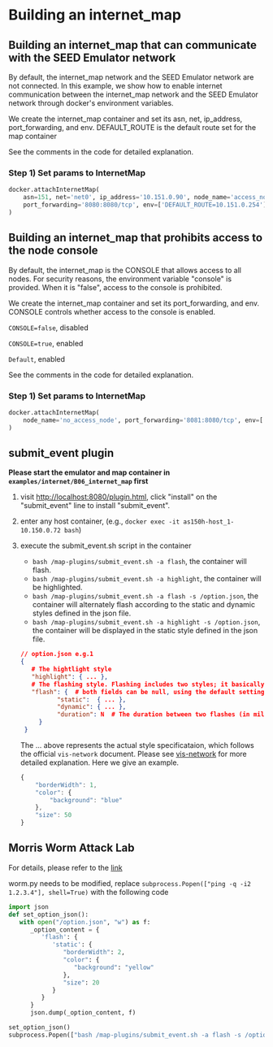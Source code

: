 # Building an internet_map

## Building an internet_map that can communicate with the SEED Emulator network
By default, the internet_map network and the SEED Emulator network are not connected.
In this example, we show how to enable internet communication between the internet_map network and the SEED Emulator
network through docker's environment variables.

We create the internet_map container and set its asn, net, ip_address, port_forwarding, and env.
DEFAULT_ROUTE is the default route set for the map container

See the comments in the code for detailed explanation.

### Step 1) Set params to InternetMap

```python
docker.attachInternetMap(
    asn=151, net='net0', ip_address='10.151.0.90', node_name='access_node',
    port_forwarding='8080:8080/tcp', env=['DEFAULT_ROUTE=10.151.0.254']
)
```

## Building an internet_map that prohibits access to the node console

By default, the  internet_map is the CONSOLE that allows access to all nodes. 
For security reasons, the environment variable "console" is provided. When it is "false", access to the console is prohibited.

We create the internet_map container and set its port_forwarding, and env.
CONSOLE controls whether access to the console is enabled.

`CONSOLE=false`, disabled

`CONSOLE=true`, enabled

`Default`, enabled

See the comments in the code for detailed explanation.

### Step 1) Set params to InternetMap

```python
docker.attachInternetMap(
    node_name='no_access_node', port_forwarding='8081:8080/tcp', env=['CONSOLE=false']
)
```

## submit_event plugin

**Please start the emulator and map container in `examples/internet/B06_internet_map` first**

1. visit [http://localhost:8080/plugin.html](http://localhost:8080/plugin.html), click "install" on the "submit_event" line to install "submit_event".
2. enter any host container, (e.g., `docker exec -it as150h-host_1-10.150.0.72 bash`)
3. execute the submit_event.sh script in the container
   - `bash /map-plugins/submit_event.sh -a flash`, the container will flash.
   - `bash /map-plugins/submit_event.sh -a highlight`, the container will be highlighted.
   - `bash /map-plugins/submit_event.sh -a flash -s /option.json`, the container will alternately flash according to the static and dynamic styles defined in the json file.
   - `bash /map-plugins/submit_event.sh -a highlight -s /option.json`, the container will be displayed in the static style defined in the json file.
   ```json
   // option.json e.g.1
   {
      # The hightlight style
      "highlight": { ... }, 
      # The flashing style. Flashing includes two styles; it basically switches between these two styles
      "flash": {  # both fields can be null, using the default setting
             "static":  { ... },  
             "dynamic": { ... },
             "duration": N  # The duration between two flashes (in milliseconds), default 300ms (only meaningful for the continuous flashing option)
        }
    }
   ```
   
   The ... above represents the actual style specificataion, which follows the official `vis-network` document. Please see [vis-network](https://visjs.github.io/vis-network/docs/network/nodes.html) for more detailed explanation. Here we give an example.
    ```js
    {
        "borderWidth": 1,
        "color": {
            "background": "blue"
        },
        "size": 50
    }
    ```

## Morris Worm Attack Lab
For details, please refer to the [link](https://seedsecuritylabs.org/Labs_20.04/Networking/Morris_Worm/)

worm.py needs to be modified, replace `subprocess.Popen(["ping -q -i2 1.2.3.4"], shell=True)` with the following code

```python
import json
def set_option_json():
   with open("/option.json", "w") as f:
      _option_content = {
         'flash': {
            'static': {
               "borderWidth": 2,
               "color": {
                  "background": "yellow"
               },
               "size": 20
            }
         }
      }
      json.dump(_option_content, f)

set_option_json()
subprocess.Popen(["bash /map-plugins/submit_event.sh -a flash -s /option.json"], shell=True)
```
